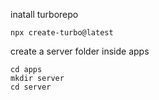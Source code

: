 inatall turborepo
```
npx create-turbo@latest
```

create a server folder inside apps
```
cd apps
mkdir server 
cd server

```